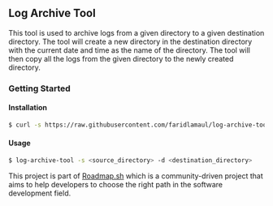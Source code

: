 ## Log Archive Tool

This tool is used to archive logs from a given directory to a given destination directory. The tool will create a new directory in the destination directory with the current date and time as the name of the directory. The tool will then copy all the logs from the given directory to the newly created directory.

### Getting Started

#### Installation
```bash
$ curl -s https://raw.githubusercontent.com/faridlamaul/log-archive-tool/main/install.sh | sudo bash
```

#### Usage
```bash
$ log-archive-tool -s <source_directory> -d <destination_directory>
```

This project is part of [Roadmap.sh](https://roadmap.sh/projects/log-archive-tool) which is a community-driven project that aims to help developers to choose the right path in the software development field.